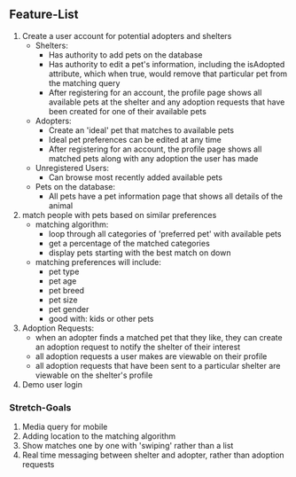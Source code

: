 ## Feature-List
1. Create a user account for potential adopters and shelters
   * Shelters:
     * Has authority to add pets on the database
     * Has authority to edit a pet's information, including the isAdopted attribute, which when true, would remove that particular pet from the matching query
     * After registering for an account, the profile page shows all available pets at the shelter and any adoption requests that have been created for one of their available pets
   * Adopters:
     * Create an 'ideal' pet that matches to available pets
     * Ideal pet preferences can be edited at any time
     * After registering for an account, the profile page shows all matched pets along with any adoption the user has made
   * Unregistered Users:
     * Can browse most recently added available pets
   * Pets on the database:
     * All pets have a pet information page that shows all details of the animal
2. match people with pets based on similar preferences
   * matching algorithm:
     * loop through all categories of 'preferred pet' with available pets
     * get a percentage of the matched categories
     * display pets starting with the best match on down
   * matching preferences will include:
     * pet type
     * pet age
     * pet breed
     * pet size
     * pet gender
     * good with: kids or other pets
3. Adoption Requests:
   * when an adopter finds a matched pet that they like, they can create an adoption request to notify the shelter of their interest
   * all adoption requests a user makes are viewable on their profile
   * all adoption requests that have been sent to a particular shelter are viewable on the shelter's profile
4. Demo user login


### Stretch-Goals
1. Media query for mobile
2. Adding location to the matching algorithm
3. Show matches one by one with 'swiping' rather than a list
4. Real time messaging between shelter and adopter, rather than adoption requests